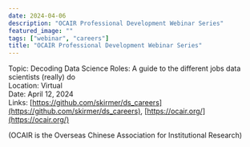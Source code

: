 ```yaml
---
date: 2024-04-06
description: "OCAIR Professional Development Webinar Series"
featured_image: ""
tags: ["webinar", "careers"]
title: "OCAIR Professional Development Webinar Series"
---
```


Topic: Decoding Data Science Roles: A guide to the different jobs data scientists (really) do     
Location: Virtual   
Date: April 12, 2024  
Links: [https://github.com/skirmer/ds_careers](https://github.com/skirmer/ds_careers), 
[https://ocair.org/](https://ocair.org/)

(OCAIR is the Overseas Chinese Association for Institutional Research)